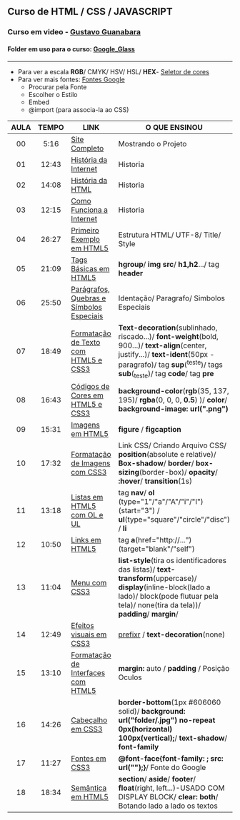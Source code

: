 ## Curso de HTML / CSS / JAVASCRIPT
### Curso em video - [Gustavo Guanabara](https://github.com/gustavoguanabara)
#### Folder em uso para o curso: [Google_Glass](https://github.com/GabrielRioo/Curso_em_Video/tree/master/Curso_HTML/Google_Glass)
---
* Para ver a escala **RGB**/ CMYK/ HSV/ HSL/ **HEX**- [Seletor de cores](https://www.google.com/search?rlz=1C1GCEU_pt-BRBR848BR848&sxsrf=ALeKk01ETLqWMLI-QPxxOvzF0D0TQ1AYrg%3A1586876784354&ei=cNGVXqKbFc6j5OUP4JuUqA8&q=seletor+de+cores&oq=seletor+de+cores&gs_lcp=CgZwc3ktYWIQAzICCAAyAggAMgIIADICCAAyAggAMgIIADICCAAyAggAMgIIADICCAA6BAgAEEc6BAgjECc6BAgAEEM6BQgAEIMBSi8IFxIrMGczODVnNTA0ZzM4MmcxMjJnNDE0ZzBnMzQ3ZzM5MGczODRnMzc5ZzQwMEobCBgSFzBnMWcxZzFnNGcxZzBnMWcxZzFnNWcxUMZ3WP-QAWC3kgFoAXADeAKAAfMDiAHTMZIBBjMtMTEuNZgBAKABAaoBB2d3cy13aXo&sclient=psy-ab&ved=0ahUKEwiik6LYmOjoAhXOEbkGHeANBfUQ4dUDCAw&uact=5)
* Para ver mais fontes: [Fontes Google](https://fonts.google.com/)
   * Procurar pela Fonte
   * Escolher o Estilo
   * Embed
   * @import (para associa-la ao CSS) 

AULA | TEMPO | LINK | O QUE ENSINOU
:---:|:---:|---|---
00 | 5:16 | [Site Completo](https://www.youtube.com/watch?v=epDCjksKMok&list=PLHz_AreHm4dlAnJ_jJtV29RFxnPHDuk9o&index=1) | Mostrando o Projeto
01 | 12:43 | [História da Internet](https://www.youtube.com/watch?v=rsFCVjr5yxc&list=PLHz_AreHm4dlAnJ_jJtV29RFxnPHDuk9o&index=2) | Historia
02 | 14:08 | [História da HTML](https://www.youtube.com/watch?v=NSmapCNcSyI&list=PLHz_AreHm4dlAnJ_jJtV29RFxnPHDuk9o&index=3) | Historia
03 | 12:15 | [Como Funciona a Internet](https://www.youtube.com/watch?v=LMfeZ6XD0No&list=PLHz_AreHm4dlAnJ_jJtV29RFxnPHDuk9o&index=4) | Historia
04 | 26:27 | [Primeiro Exemplo em HTML5](https://github.com/GabrielRioo/Curso_em_Video/edit/master/Curso_HTML/README.md) | Estrutura HTML/ UTF-8/ Title/ Style
05 | 21:09 | [Tags Básicas em HTML5](https://www.youtube.com/watch?v=EANOXuQsglo&list=PLHz_AreHm4dlAnJ_jJtV29RFxnPHDuk9o&index=7) | **hgroup**/ **img src**/ **h1,h2**.../ tag **header**
06 | 25:50 | [Parágrafos, Quebras e Símbolos Especiais](https://www.youtube.com/watch?v=wlgU9ltZwqc&list=PLHz_AreHm4dlAnJ_jJtV29RFxnPHDuk9o&index=8) | Identação/ Paragrafo/ Simbolos Especiais
07 | 18:49 | [Formatação de Texto com HTML5 e CSS3](https://www.youtube.com/watch?v=oQExPqFT7ec&list=PLHz_AreHm4dlAnJ_jJtV29RFxnPHDuk9o&index=9) | **Text-decoration**(sublinhado, riscado...)/ **font-weight**(bold, 900...)/ **text-align**(center, justify...)/ **text-ident**(50px - paragrafo)/ tag **sup**(<sup>teste</sup>)/ tags **sub**(<sub>teste</sub>)/ tag **code**/ tag **pre**
08 | 16:43 | [Códigos de Cores em HTML5 e CSS3](https://www.youtube.com/watch?v=KX3GLDvKJzI&list=PLHz_AreHm4dlAnJ_jJtV29RFxnPHDuk9o&index=10) | **background-color**(**rgb**(35, 137, 195)/ **rgba**(0, 0, 0, **0.5**) )/ **color**/ **background-image: url(".png")**
09 | 15:31 | [Imagens em HTML5](https://www.youtube.com/watch?v=w1Mf4hPXurs&list=PLHz_AreHm4dlAnJ_jJtV29RFxnPHDuk9o&index=11) | **figure** / **figcaption**
10 | 17:32 | [Formatação de Imagens com CSS3](https://www.youtube.com/watch?v=A3mlsAk4G2k&list=PLHz_AreHm4dlAnJ_jJtV29RFxnPHDuk9o&index=12) | Link CSS/ Criando Arquivo CSS/ **position**(absolute e relative)/ **Box-shadow**/ **border**/ **box-sizing**(border-box)/ **opacity**/ **:hover**/ **transition**(1s)
11 | 13:18 | [Listas em HTML5 com OL e UL](https://www.youtube.com/watch?v=EbVG8_5Pyz0&list=PLHz_AreHm4dlAnJ_jJtV29RFxnPHDuk9o&index=13) | tag **nav**/ **ol** (type="1"/"a"/"A"/"i"/"I")(start="3") / **ul**(type="square"/"circle"/"disc") / **li**
12 | 10:50 | [Links em HTML5](https://www.youtube.com/watch?v=WX9vucyEcJs&list=PLHz_AreHm4dlAnJ_jJtV29RFxnPHDuk9o&index=14) | tag **a**(href="http://...")(target="blank"/"self")
13 | 11:04 | [Menu com CSS3](https://www.youtube.com/watch?v=kU7b9olDWns&list=PLHz_AreHm4dlAnJ_jJtV29RFxnPHDuk9o&index=15) | **list-style**(tira os identificadores das listas)/ **text-transform**(uppercase)/ **display**(inline-block(lado a lado)/ block(pode flutuar pela tela)/ none(tira da tela))/ **padding**/ **margin**/
14 | 12:49 | [Efeitos visuais em CSS3](https://www.youtube.com/watch?v=fN3Gp9DOI7U&list=PLHz_AreHm4dlAnJ_jJtV29RFxnPHDuk9o&index=16) | [prefixr](http://prefixr.com/) / **text-decoration**(none)
15 | 13:10 | [Formatação de Interfaces com HTML5](https://www.youtube.com/watch?v=mSmz6jy4YbI&list=PLHz_AreHm4dlAnJ_jJtV29RFxnPHDuk9o&index=17) | **margin:** auto / **padding** / Posição Oculos
16 | 14:26 | [Cabeçalho em CSS3](https://www.youtube.com/watch?v=1a5lQhBW2PI&list=PLHz_AreHm4dlAnJ_jJtV29RFxnPHDuk9o&index=18) | **border-bottom**(1px #606060 solid)/ **background: url("folder/.jpg") no-repeat 0px(horizontal) 100px(vertical);**/ **text-shadow**/ **font-family**
17 | 11:27 | [Fontes em CSS3](https://www.youtube.com/watch?v=tcrxYeE-67A&list=PLHz_AreHm4dlAnJ_jJtV29RFxnPHDuk9o&index=19) | **@font-face{font-family: ; src: url("");}**/ Fonte do Google
18 | 18:34 | [Semântica em HTML5](https://www.youtube.com/watch?v=unvKmK3wZEQ&list=PLHz_AreHm4dlAnJ_jJtV29RFxnPHDuk9o&index=20) | **section**/ **aside**/ **footer**/ **float**(right, left...)-USADO COM DISPLAY BLOCK/ **clear: both**/ Botando lado a lado os textos
